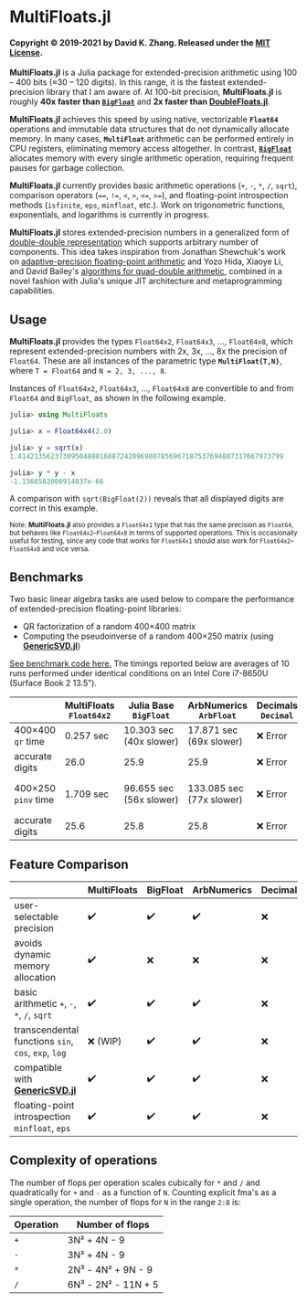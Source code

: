 # MultiFloats.jl

#### Copyright © 2019-2021 by David K. Zhang. Released under the [MIT License](https://github.com/dzhang314/MultiFloats.jl/blob/master/LICENSE).

**MultiFloats.jl** is a Julia package for extended-precision arithmetic using 100 – 400 bits (≈30 – 120 digits). In this range, it is the fastest extended-precision library that I am aware of. At 100-bit precision, **MultiFloats.jl** is roughly **40x faster than [`BigFloat`](https://docs.julialang.org/en/v1/manual/integers-and-floating-point-numbers/#Arbitrary-Precision-Arithmetic)** and **2x faster than [DoubleFloats.jl](https://github.com/JuliaMath/DoubleFloats.jl)**.

**MultiFloats.jl** achieves this speed by using native, vectorizable **`Float64`** operations and immutable data structures that do not dynamically allocate memory. In many cases, **`MultiFloat`** arithmetic can be performed entirely in CPU registers, eliminating memory access altogether. In contrast, **[`BigFloat`](https://docs.julialang.org/en/v1/manual/integers-and-floating-point-numbers/#Arbitrary-Precision-Arithmetic)** allocates memory with every single arithmetic operation, requiring frequent pauses for garbage collection.

**MultiFloats.jl** currently provides basic arithmetic operations (`+`, `-`, `*`, `/`, `sqrt`), comparison operators (`==`, `!=`, `<`, `>`, `<=`, `>=`), and floating-point introspection methods (`isfinite`, `eps`, `minfloat`, etc.). Work on trigonometric functions, exponentials, and logarithms is currently in progress.

**MultiFloats.jl** stores extended-precision numbers in a generalized form of [double-double representation](https://en.wikipedia.org/wiki/Quadruple-precision_floating-point_format#Double-double_arithmetic) which supports arbitrary number of components. This idea takes inspiration from Jonathan Shewchuk's work on [adaptive-precision floating-point arithmetic](http://dx.doi.org/10.1007/pl00009321) and Yozo Hida, Xiaoye Li, and David Bailey's [algorithms for quad-double arithmetic](https://doi.org/10.1109/ARITH.2001.930115), combined in a novel fashion with Julia's unique JIT architecture and metaprogramming capabilities.

## Usage

**MultiFloats.jl** provides the types `Float64x2`, `Float64x3`, ..., `Float64x8`, which represent extended-precision numbers with 2x, 3x, ..., 8x the precision of `Float64`. These are all instances of the parametric type **`MultiFloat{T,N}`**, where `T = Float64` and <code>N&nbsp;=&nbsp;2,&nbsp;3,&nbsp;...,&nbsp;8</code>.

Instances of `Float64x2`, `Float64x3`, ..., `Float64x8` are convertible to and from `Float64` and `BigFloat`, as shown in the following example.

```julia
julia> using MultiFloats

julia> x = Float64x4(2.0)

julia> y = sqrt(x)
1.41421356237309504880168872420969807856967187537694807317667973799

julia> y * y - x
-1.1566582006914837e-66
```

A comparison with `sqrt(BigFloat(2))` reveals that all displayed digits are correct in this example.

<sup>Note: **MultiFloats.jl** also provides a `Float64x1` type that has the same precision as `Float64`, but behaves like `Float64x2`–`Float64x8` in terms of supported operations. This is occasionally useful for testing, since any code that works for `Float64x1` should also work for `Float64x2`–`Float64x8` and vice versa.</sup>

## Benchmarks

Two basic linear algebra tasks are used below to compare the performance of extended-precision floating-point libraries:

* QR factorization of a random 400×400 matrix
* Computing the pseudoinverse of a random 400×250 matrix (using **[GenericSVD.jl](https://github.com/JuliaLinearAlgebra/GenericSVD.jl)**)

[See benchmark code here.](https://gist.github.com/dzhang314/3e10463843f4ab5f5a4a2206c877771b) The timings reported below are averages of 10 runs performed under identical conditions on an Intel Core i7-8650U (Surface Book 2 13.5").

|                 | MultiFloats `Float64x2` | Julia Base `BigFloat`        | ArbNumerics `ArbFloat`  | Decimals `Decimal` | DecFP `Dec128`        | DoubleFloats `Double64` | Quadmath `Float128`   |
|-----------------|---------------------------|--------------------------|---------------------------|----------------------|-------------------------|---------------------------|-------------------------|
| 400×400 `qr`&nbsp;time  | 0.257 sec                 | 10.303 sec (40x&nbsp;slower) | 17.871 sec (69x&nbsp;slower)  | ❌ Error              | 9.448 sec (36x&nbsp;slower) | 0.535 sec (2x&nbsp;slower)    | 2.403 sec (9x&nbsp;slower)  |
| accurate digits | 26.0                      | 25.9                     | 25.9                      | ❌ Error              | 27.6                    | 26.1                      | 28.1                    |
| 400×250 `pinv`&nbsp;time  | 1.709 sec                 | 96.655 sec (56x&nbsp;slower) | 133.085 sec (77x&nbsp;slower) | ❌ Error              | ❌ Error                 | 3.668 sec (2x&nbsp;slower)    | 15.576 sec (9x&nbsp;slower) |
| accurate digits | 25.6                      | 25.8                     | 25.8                      | ❌ Error              | ❌ Error                 | 25.4                      | 27.9                    |

## Feature Comparison

|                                                        | MultiFloats | BigFloat | ArbNumerics | Decimals | DecFP | DoubleFloats | Quadmath |
|--------------------------------------------------------|-------------|----------|-------------|----------|-------|--------------|----------|
| user-selectable precision                              | ✔️          | ✔️      | ✔️          | ❌       | ❌    | ❌          | ❌       |
| avoids dynamic memory allocation                       | ✔️          | ❌      | ❌          | ❌       | ✔️    | ⚠️          | ✔️       |
| basic arithmetic `+`, `-`, `*`, `/`, `sqrt`            | ✔️          | ✔️      | ✔️          | ❌       | ✔️    | ✔️          | ✔️       |
| transcendental functions `sin`, `cos`, `exp`, `log`    | ❌ (WIP)    | ✔️      | ✔️          | ❌       | ✔️    | ✔️          | ✔️       |
| compatible with **[GenericSVD.jl](https://github.com/JuliaLinearAlgebra/GenericSVD.jl)**                         | ✔️          | ✔️      | ✔️          | ❌       | ❌    | ✔️          | ✔️       |
| floating-point introspection `minfloat`, `eps`         | ✔️          | ✔️      | ✔️          | ❌       | ✔️    | ✔️          | ✔️       |

## Complexity of operations

The number of flops per operation scales cubically for `*` and `/` and quadratically for `+` and `-` as a function of `N`. Counting explicit fma's as a single operation, the number of flops for `N` in the range `2:8` is:

| Operation | Number of flops     |
|-----------|---------------------|
| `+`       | 3N² + 4N - 9        |
| `-`       | 3N² + 4N - 9        |
| `*`       | 2N³ - 4N² + 9N - 9  |
| `/`       | 6N³ - 2N² - 11N + 5 |
